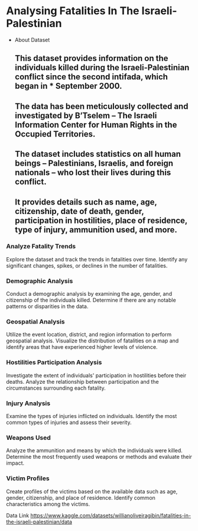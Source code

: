 # Analysing Fatalities In The Israeli-Palestinian

  * About Dataset

    ## This dataset provides information on the individuals killed during the Israeli-Palestinian conflict since the second intifada, which began in * September 2000.
    ## The data has been meticulously collected and investigated by B’Tselem – The Israeli Information Center for Human Rights in the Occupied Territories.
    ## The dataset includes statistics on all human beings – Palestinians, Israelis, and foreign nationals – who lost their lives during this conflict.
    ## It provides details such as name, age, citizenship, date of death, gender, participation in hostilities, place of residence, type of injury, ammunition used, and more.

### Analyze Fatality Trends
   Explore the dataset and track the trends in fatalities over time. Identify any significant changes, spikes, or declines in the number of fatalities.

### Demographic Analysis
   Conduct a demographic analysis by examining the age, gender, and citizenship of the individuals killed. Determine if there are any notable patterns or disparities in the data.

### Geospatial Analysis
   Utilize the event location, district, and region information to perform geospatial analysis. Visualize the distribution of fatalities on a map and identify areas that have experienced higher levels of violence.

### Hostilities Participation Analysis
   Investigate the extent of individuals' participation in hostilities before their deaths. Analyze the relationship between participation and the circumstances surrounding each fatality.

### Injury Analysis
   Examine the types of injuries inflicted on individuals. Identify the most common types of injuries and assess their severity.

### Weapons Used
   Analyze the ammunition and means by which the individuals were killed. Determine the most frequently used weapons or methods and evaluate their impact.

### Victim Profiles
   Create profiles of the victims based on the available data such as age, gender, citizenship, and place of residence. Identify common characteristics among the victims.

Data Link
    https://www.kaggle.com/datasets/willianoliveiragibin/fatalities-in-the-israeli-palestinian/data
